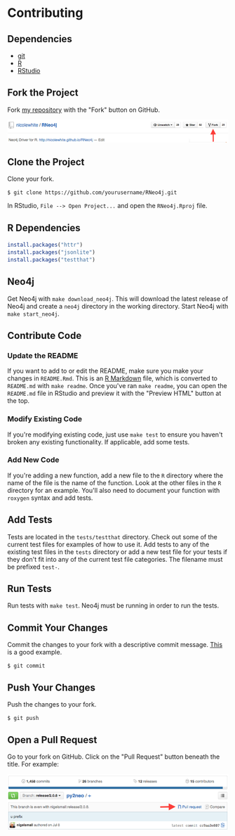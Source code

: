 # Contributing

## Dependencies

* [git](https://git-scm.com/downloads)
* [R](https://cran.r-project.org/mirrors.html)
* [RStudio](https://www.rstudio.com/products/rstudio/download/)

## Fork the Project

Fork [my repository](https://github.com/nicolewhite/RNeo4j) with the "Fork" button on GitHub.

![fork](figure/fork.png)

## Clone the Project

Clone your fork.

```
$ git clone https://github.com/yourusername/RNeo4j.git
```

In RStudio, `File --> Open Project...` and open the `RNeo4j.Rproj` file.

## R Dependencies

```r
install.packages("httr")
install.packages("jsonlite")
install.packages("testthat")
```

## Neo4j

Get Neo4j with `make download_neo4j`. This will download the latest release of Neo4j and create a `neo4j` directory in the working directory. Start Neo4j with `make start_neo4j`.

## Contribute Code

### Update the README

If you want to add to or edit the README, make sure you make your changes in `README.Rmd`. This is an [R Markdown](https://www.rstudio.com/wp-content/uploads/2015/02/rmarkdown-cheatsheet.pdf) file, which is converted to `README.md` with `make readme`. Once you've ran `make readme`, you can open the `README.md` file in RStudio and preview it with the "Preview HTML" button at the top.

### Modify Existing Code

If you're modifying existing code, just use `make test` to ensure you haven't broken any existing functionality. If applicable, add some tests.

### Add New Code

If you're adding a new function, add a new file to the `R` directory where the name of the file is the name of the function. Look at the other files in the `R` directory for an example. You'll also need to document your function with `roxygen` syntax and add tests.

## Add Tests

Tests are located in the `tests/testthat` directory. Check out some of the current test files for examples of how to use it. Add tests to any of the existing test files in the `tests` directory or add a new test file for your tests if they don't fit into any of the current test file categories. The filename must be prefixed `test-`.

## Run Tests

Run tests with `make test`. Neo4j must be running in order to run the tests.

## Commit Your Changes

Commit the changes to your fork with a descriptive commit message. [This](https://github.com/nicolewhite/RNeo4j/commit/38acea8eb7e03d1ae3231405ce0b65a8e39f7062) is a good example.

```
$ git commit
```

## Push Your Changes

Push the changes to your fork.

```
$ git push
```

## Open a Pull Request

Go to your fork on GitHub. Click on the "Pull Request" button beneath the title. For example:

![pr](figure/pr.png)
